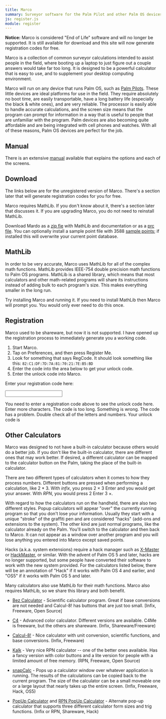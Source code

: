 ```yaml
---
title: Marco
summary: Surveyor software for the Palm Pilot and other Palm OS devices.  Designed to be a tool for quick calculations and small amounts of number crunching.  Not a complete solution for surveying, but a fast and quick reference and calculator.
js: register.js
module: register
---
```


**Notice:** Marco is considered "End of Life" software and will no longer be supported.  It is still available for download and this site will now generate registration codes for free.

Marco is a collection of common surveyor calculations intended to assist people in the field, where booting up a laptop to just figure out a couple answers would take far too long.  It is designed to be a powerful calculator that is easy to use, and to supplement your desktop computing environment.

Marco will run on any device that runs Palm OS, such as [Palm Pilots](http://palm.3com.com/).  These little devices are ideal platforms for use in the field.  They require absolutely no boot time, are easily transportable, have a long battery life (especially the black & white ones), and are very reliable.  The processor is easily able to handle accurate calculations, and the screen size means that the program can prompt for information in a way that is useful to people that are unfamiliar with the program.  Palm devices are also becoming quite affordable and are being integrated with cell phones and watches.  With all of these reasons, Palm OS devices are perfect for the job.


Manual
------

There is an extensive [manual](manual/) available that explains the options and each of the screens.


Download
--------

The links below are for the unregistered version of Marco.  There's a section later that will generate registration codes for you for free.

Marco requires MathLib.  If you don't know about it, there's a section later that discusses it.  If you are upgrading Marco, you do not need to reinstall MathLib.

Download Mardo as a [zip fie](marco.zip) with MathLib and documentation or as a [prc file](marco.prc).  You can optionally install a sample point file with 3588 [sample points](sample-points.pdb); if installed this will overwrite your current point database.


MathLib
-------

In order to be very accurate, Marco uses MathLib for all of the complex math functions.  MathLib provides IEEE-754 double precision math functions to Palm OS programs.  MathLib is a shared library, which means that most calculators and other math-related programs will share its instructions instead of adding bulk to each program's size. This makes everything smaller in the long run.

Try installing Marco and running it.  If you need to install MathLib then Marco will prompt you.  You would only ever need to do this once.


Registration
------------

Marco used to be shareware, but now it is not supported.  I have opened up the registration process to immediately generate you a working code.

1. Start Marco.
2. Tap on Preferences, and then press Register Me.
3. Look for something that says RegCode.  It should look something like this:  `82:C1:DF:7D:7A:81:70:21:7E:B5:BD`
4. Enter the code into the area below to get your unlock code.
5. Enter the unlock code into Marco.

<div register>

Enter your registration code here:

<input type=text class="w-100pct" ng-model="code" />

<span ng-show="errorCode == 'EMPTY'">You need to enter a registration code above to see the unlock code here.</span>
<span ng-show="errorCode == 'SHORT'">Enter more characters.</span>
<span ng-show="errorCode == 'LONG'">The code is too long.  Something is wrong.</span>
<span ng-show="errorCode == 'CHECKSUM'">The code has a problem.  Double check all of the letters and numbers.</span>
<span ng-show="errorCode == ''">Your unlock code is <span ng-bind="unlockCode"></span></span>

</div>


Other Calculators
-----------------

Marco was designed to not have a built-in calculator because others would do a better job.  If you don't like the built-in calculator, there are different ones that may work better.  If desired, a different calculator can be mapped to the calculator button on the Palm, taking the place of the built-in calculator.

There are two different types of calculators when it comes to how they process numbers.  Different buttons are pressed when performing a calculation, like 2 * 3.  With *infix*, you press 2 × 3 Enter and you would get your answer.  With *RPN*, you would press 2 Enter 3 ×.

With regard to how the calculators run on the handheld, there are also two different styles.  Popup calculators will appear "over" the currently running program so that you don't lose your information.  Usually they start with a unique "stroke" of the graffiti pen and are considered "hacks" (add-ons and extensions to the system).  The other kind are just normal programs, like the calculator already on the Palm.  You'll switch to the calculator and then back to Marco.  It can not appear as a window over another program and you will lose anything you entered into Marco except saved points.

Hacks (a.k.a. system extensions) require a hack manager such as [X-Master](http://linkesoft.com/english/xmaster/) or [HackMaster](http://www.daggerware.com/hackmstr.htm), or similar.  With the advent of Palm OS 5 and later, hacks are no longer supported, but some people have converted their software to work with the new system provided.  For the calculators listed below, there will be an annotation of "Hack" if it works with Palm OS 4 and earlier, and "OS5" if it works with Palm OS 5 and later.

Many calculators also use MathLib for their math functions.  Marco also requires MathLib, so we share this library and both benefit.

* [Bez Calculator](http://home.a-city.de/franco.bez/palm/bezcalc.html) - Scientific calculator program.  Great if base conversions are not needed and Calcul-8! has buttons that are just too small.  [Infix, Freeware, Open Source]

* [C4](http://www.c4calc.com/) - Advanced color calculator.  Different versions are available.  C4Me is freeware, but the others are shareware.  (Infix, Shareware/Freeware)

* [Calcul-8!](http://www.nutcom.fsnet.co.uk/palm/) - Nice calculator with unit conversion, scientific functions, and base conversions.  (Infix, Freeware)

* [Kalk](http://www.klawitter.de/palm/kalk.html) - Very nice RPN calculator -- one of the better ones available.  Has a fancy version with color buttons and a lite version for people with a limited amount of free memory.  (RPN, Freeware, Open Source)

* [snapCalc](http://www.geocities.com/rnlnero/Palmos.html) - Pops up a calculator window over whatever application is running.  The results of the calculations can be copied back to the current program.  The size of the calculator can be a small moveable one or a large layout that nearly takes up the entire screen.  (Infix, Freeware, Hack, OS5)

* [PopUp Calculator](http://benc.hr/popcalc.htm) and [RPN PopUp Calculator](http://benc.hr/rpnpopcalc.htm) - Alternate pop-up calculator that supports three different calculator form sizes and trig functions.  (Infix or RPN, Shareware, Hack)
